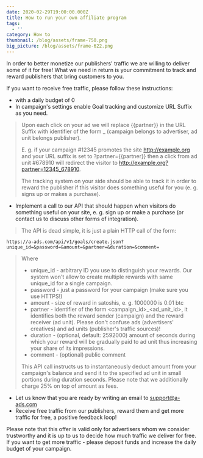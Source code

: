 ```yaml
---
date: 2020-02-29T19:00:00.000Z
title: How to run your own affiliate program
tags:
  - ''
category: How to
thumbnail: /blog/assets/frame-750.png
big_picture: /blog/assets/frame-622.png
---
```

In order to better monetize our publishers' traffic we are willing to deliver some of it for free! What we need in return is your commitment to track and reward publishers that bring customers to you.

If you want to receive free traffic, please follow these instructions:

* with a daily budget of 0
* In campaign's settings enable Goal tracking and customize URL Suffix as you need.

> Upon each click on your ad we will replace {{partner}} in the URL Suffix with identifier of the form <campaign id>_<ad unit id> (campaign belongs to advertiser, ad unit belongs publisher).
>
> E. g. if your campaign #12345 promotes the site http://example.org  and your URL suffix is set to ?partner={{partner}} then a click from ad unit #678910 will redirect the visitor to http://example.org?partner=12345_678910.
>
> The tracking system on your side should be able to track it in order to reward the publisher if this visitor does something useful for you (e. g. signs up or makes a purchase).

* Implement a call to our API that should happen when visitors do something useful on your site, e. g. sign up or make a purchase (or contact us to discuss other forms of integration).

> The API is dead simple, it is just a plain HTTP call of the form:

```
https://a-ads.com/api/v1/goals/create.json?unique_id=&password=&amount=&partner=&duration=&comment=
```

> Where
>
> * unique_id - arbitrary ID you use to distinguish your rewards. Our system won't allow to create multiple rewards with same unique_id for a single campaign.
> * password - just a password for your campaign (make sure you use HTTPS!)
> * amount - size of reward in satoshis, e. g. 1000000 is 0.01 btc
> * partner - identifier of the form <campaign_id>_<ad_unit_id>, it identifies both the reward sender (campaign) and the reward receiver (ad unit). Please don't confuse ads (advertisers' creatives) and ad units (publisher's traffic sources)!
> * duration - (optional, default: 2592000) amount of seconds during which your reward will be gradually paid to ad unit thus increasing your share of its impressions.
> * comment - (optional) public comment
>
> This API call instructs us to instantaneously deduct amount from your campaign's balance and send it to the specified ad unit in small portions during duration seconds. Please note that we additionally charge 25% on top of amount as fees.

* Let us know that you are ready by writing an email to support@a-ads.com
* Receive free traffic from our publishers, reward them and get more traffic for free, a positive feedback loop!

Please note that this offer is valid only for advertisers whom we consider trustworthy and it is up to us to decide how much traffic we deliver for free. If you want to get more traffic - please deposit funds and increase the daily budget of your campaign.
